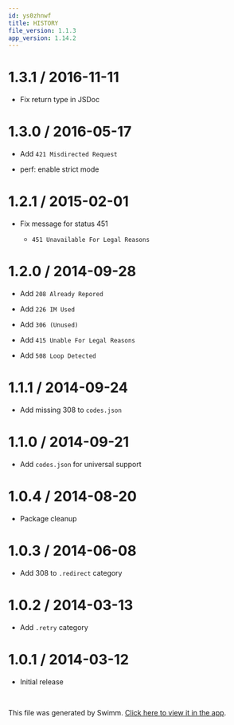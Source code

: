 ```yaml
---
id: ys0zhnwf
title: HISTORY
file_version: 1.1.3
app_version: 1.14.2
---
```


# 1.3.1 / 2016-11-11

*   Fix return type in JSDoc

# 1.3.0 / 2016-05-17

*   Add `421 Misdirected Request`

*   perf: enable strict mode

# 1.2.1 / 2015-02-01

*   Fix message for status 451

    *   `451 Unavailable For Legal Reasons`

# 1.2.0 / 2014-09-28

*   Add `208 Already Repored`

*   Add `226 IM Used`

*   Add `306 (Unused)`

*   Add `415 Unable For Legal Reasons`

*   Add `508 Loop Detected`

# 1.1.1 / 2014-09-24

*   Add missing 308 to `codes.json`

# 1.1.0 / 2014-09-21

*   Add `codes.json` for universal support

# 1.0.4 / 2014-08-20

*   Package cleanup

# 1.0.3 / 2014-06-08

*   Add 308 to `.redirect` category

# 1.0.2 / 2014-03-13

*   Add `.retry` category

# 1.0.1 / 2014-03-12

*   Initial release

<br/>

This file was generated by Swimm. [Click here to view it in the app](https://app.swimm.io/repos/Z2l0aHViJTNBJTNBYmxvZyUzQSUzQXdlbmZlbmd3YW5n/docs/ys0zhnwf).
